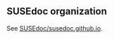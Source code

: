 ## SUSEdoc organization 

See [SUSEdoc/susedoc.github.io](https://github.com/SUSEdoc/susedoc.github.io).
